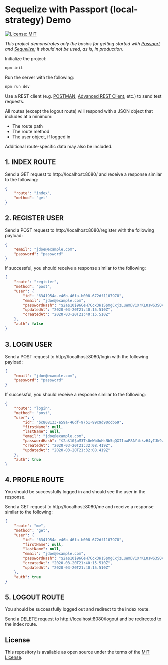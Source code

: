 
# Sequelize with Passport (local-strategy) Demo

[![License: MIT](https://img.shields.io/badge/License-MIT-green.svg)](LICENSE.md)

_This project demonstrates only the basics for getting started with [Passport](http://www.passportjs.org/) and [Sequelize](https://sequelize.org/); it should not be used, as is, in production._

Initialize the project:

```bash
npm init
```

Run the server with the following:

```bash
npm run dev
```

Use a REST client (e.g. [POSTMAN](https://www.postman.com/), [Advanced REST Client](https://chrome.google.com/webstore/detail/advanced-rest-client/hgmloofddffdnphfgcellkdfbfbjeloo), etc.) to send test requests.

All routes (except the logout route) will respond with a JSON object that includes at a minimum:

- The route path
- The route method
- The user object, if logged in

Additional route-specific data may also be included.

## 1. INDEX ROUTE

Send a GET request to http://localhost:8080/ and receive a response similar to the following:

```json
{
    "route": "index",
    "method": "get"
}
```

## 2. REGISTER USER

Send a POST request to http://localhost:8080/register with the following payload:

```json
{
    "email": "jdoe@example.com",
    "password": "password"
}
```

If successful, you should receive a response similar to the following:

```json
{
    "route": "register",
    "method": "post",
    "user": {
        "id": "6341954a-e46b-46fa-b008-672df1107978",
        "email": "jdoe@example.com",
        "passwordHash": "$2a$10$96CeH7Ccx3H1SpmgCxjzLuWmDV1XrKL0swS3SQV5cFPeEkRADNHRu",
        "updatedAt": "2020-03-20T21:40:15.510Z",
        "createdAt": "2020-03-20T21:40:15.510Z"
    },
    "auth": false
}
```

## 3. LOGIN USER

Send a POST request to http://localhost:8080/login with the following payload:

```json
{
    "email": "jdoe@example.com",
    "password": "password"
}
```

If successful, you should receive a response similar to the following:

```json
{
    "route": "login",
    "method": "post",
    "user": {
        "id": "bc808133-e59a-46df-97b1-99c9d90ccb69",
        "firstName": null,
        "lastName": null,
        "email": "jdoe@example.com",
        "passwordHash": "$2a$10$uM3Ts0eWbUuHsNb5qQXIIuwP8AYibkzH4yIJk9zVgzR0qylENA16O",
        "createdAt": "2020-03-20T21:32:08.419Z",
        "updatedAt": "2020-03-20T21:32:08.419Z"
    },
    "auth": true
}
```

## 4. PROFILE ROUTE

You should be successfully logged in and should see the user in the response.

Send a GET request to http://localhost:8080/me and receive a response similar to the following:

```json
{
    "route": "me",
    "method": "get",
    "user": {
        "id": "6341954a-e46b-46fa-b008-672df1107978",
        "firstName": null,
        "lastName": null,
        "email": "jdoe@example.com",
        "passwordHash": "$2a$10$96CeH7Ccx3H1SpmgCxjzLuWmDV1XrKL0swS3SQV5cFPeEkRADNHRu",
        "createdAt": "2020-03-20T21:40:15.510Z",
        "updatedAt": "2020-03-20T21:40:15.510Z"
    },
    "auth": true
}
```

## 5. LOGOUT ROUTE

You should be successfully logged out and redirect to the index route.

Send a DELETE request to http://localhost:8080/logout and be redirected to the index route.

## License

This repository is available as open source under the terms of the [MIT License](https://opensource.org/licenses/MIT).
